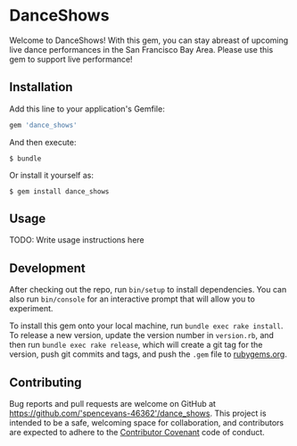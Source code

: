 # DanceShows

Welcome to DanceShows!  With this gem, you can stay abreast of upcoming live dance performances in the San Francisco Bay Area.  Please use this gem to support live performance!

## Installation

Add this line to your application's Gemfile:

```ruby
gem 'dance_shows'
```

And then execute:

    $ bundle

Or install it yourself as:

    $ gem install dance_shows

## Usage

TODO: Write usage instructions here

## Development

After checking out the repo, run `bin/setup` to install dependencies. You can also run `bin/console` for an interactive prompt that will allow you to experiment.

To install this gem onto your local machine, run `bundle exec rake install`. To release a new version, update the version number in `version.rb`, and then run `bundle exec rake release`, which will create a git tag for the version, push git commits and tags, and push the `.gem` file to [rubygems.org](https://rubygems.org).

## Contributing

Bug reports and pull requests are welcome on GitHub at https://github.com/'spencevans-46362'/dance_shows. This project is intended to be a safe, welcoming space for collaboration, and contributors are expected to adhere to the [Contributor Covenant](http://contributor-covenant.org) code of conduct.
